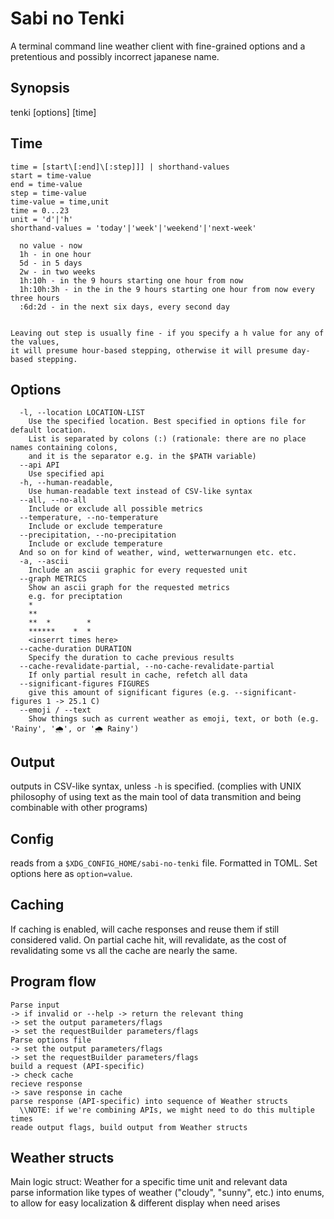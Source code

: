 # Sabi no Tenki

A terminal command line weather client with fine-grained options and a pretentious and possibly incorrect japanese name.

## Synopsis

tenki \[options] \[time]

## Time

```
time = [start\[:end]\[:step]]] | shorthand-values
start = time-value
end = time-value
step = time-value
time-value = time,unit
time = 0...23
unit = 'd'|'h'
shorthand-values = 'today'|'week'|'weekend'|'next-week'

  no value - now
  1h - in one hour
  5d - in 5 days
  2w - in two weeks
  1h:10h - in the 9 hours starting one hour from now
  1h:10h:3h - in the in the 9 hours starting one hour from now every three hours
  :6d:2d - in the next six days, every second day


Leaving out step is usually fine - if you specify a h value for any of the values, 
it will presume hour-based stepping, otherwise it will presume day-based stepping.

```

## Options

```
  -l, --location LOCATION-LIST
    Use the specified location. Best specified in options file for default location.
    List is separated by colons (:) (rationale: there are no place names containing colons,
    and it is the separator e.g. in the $PATH variable)
  --api API 
    Use specified api
  -h, --human-readable, 
    Use human-readable text instead of CSV-like syntax
  --all, --no-all
    Include or exclude all possible metrics
  --temperature, --no-temperature
    Include or exclude temperature
  --precipitation, --no-precipitation
    Include or exclude temperature
  And so on for kind of weather, wind, wetterwarnungen etc. etc.
  -a, --ascii
    Include an ascii graphic for every requested unit
  --graph METRICS
    Show an ascii graph for the requested metrics
    e.g. for preciptation
    *
    **
    **  *        *
    ******    *  *
    <inserrt times here>
  --cache-duration DURATION
    Specify the duration to cache previous results
  --cache-revalidate-partial, --no-cache-revalidate-partial
    If only partial result in cache, refetch all data
  --significant-figures FIGURES
    give this amount of significant figures (e.g. --significant-figures 1 -> 25.1 C)
  --emoji / --text
    Show things such as current weather as emoji, text, or both (e.g. 'Rainy', '🌧', or '🌧 Rainy')
```

## Output

outputs in CSV-like syntax, unless `-h` is specified. (complies with UNIX philosophy of using text as the main tool of data transmition and being combinable with other programs) 

## Config

reads from a `$XDG_CONFIG_HOME/sabi-no-tenki` file. Formatted in TOML. Set options here as `option=value`.

## Caching

If caching is enabled, will cache responses and reuse them if still considered valid. On partial cache hit, will revalidate, as the cost of revalidating some vs all the cache are nearly the same.

## Program flow
  ```
  Parse input  
  -> if invalid or --help -> return the relevant thing
  -> set the output parameters/flags
  -> set the requestBuilder parameters/flags
  Parse options file
  -> set the output parameters/flags
  -> set the requestBuilder parameters/flags
  build a request (API-specific)
  -> check cache
  recieve response
  -> save response in cache
  parse response (API-specific) into sequence of Weather structs 
    \\NOTE: if we're combining APIs, we might need to do this multiple times
  reade output flags, build output from Weather structs
  ```
## Weather structs
Main logic struct: Weather for a specific time unit and relevant data  
parse information like types of weather ("cloudy", "sunny", etc.) into enums, to allow for easy localization & different display when need arises
  

                                        
